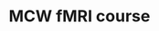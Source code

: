 ---
title: "MCW fMRI course"
project_id: 
conference_id: ""
presenters:
   - peter_bandettini
summary: "<p>MCW fMRI course, Milwaukee, WI</p>"
file: /assets/presentations/T135.ppt
filename: T135.ppt
layout: presentation
---